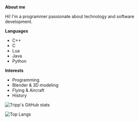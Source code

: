 **About me**

Hi! I'm a programmer passionate about technology and software development.



**Languages**
- C++
- C
- Lua
- Java
- Python

**Interests**
- Programming
- Blender & 3D modeling
- Flying & Aircraft
- History



![Tripp's GitHub stats](https://github-readme-stats.vercel.app/api?username=RealTrippR&show_icons=true&theme=toykonight)

![Top Langs](https://github-readme-stats.vercel.app/api/top-langs/?username=RealTrippR&theme=toykonight)
